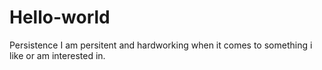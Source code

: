 # Hello-world
Persistence
I am persitent and hardworking when it comes to something i like or am interested in.
